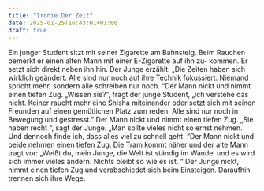 ```yaml
---
title: "Ironie Der Zeit"
date: 2025-01-25T16:43:01+01:00
draft: true
---
```


Ein junger Student sitzt mit seiner Zigarette am Bahnsteig. Beim
Rauchen bemerkt er einen alten Mann mit einer E-Zigarette auf ihn zu-
kommen. Er setzt sich direkt neben ihn hin. Der Junge erzählt: „Die
Zeiten haben sich wirklich geändert. Alle sind nur noch auf ihre Technik
fokussiert. Niemand spricht mehr, sondern alle schreiben nur noch. “Der
Mann nickt und nimmt einen tiefen Zug. „Wissen sie?”, fragt der junge
Student, „ich verstehe das nicht. Keiner raucht mehr eine Shisha
miteinander oder setzt sich mit seinen Freunden auf einen gemütlichen
Platz zum reden. Alle sind nur noch in Bewegung und gestresst.” Der
Mann nickt und nimmt einen tiefen Zug. „Sie haben recht “, sagt der
Junge. „Man sollte vieles nicht so ernst nehmen. Und dennoch finde ich,
dass alles viel zu schnell geht. “Der Mann nickt und beide nehmen einen
tiefen Zug. Die Tram kommt näher und der alte Mann tragt vor: „Weißt
du, mein Junge, die Welt ist ständig im Wandel und es wird sich immer
vieles ändern. Nichts bleibt so wie es ist. “ Der Junge nickt, nimmt einen
tiefen Zug und verabschiedet sich beim Einsteigen. Daraufhin trennen
sich ihre Wege.
